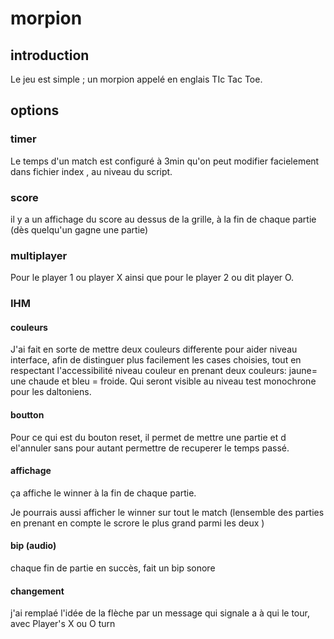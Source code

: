 # morpion

## introduction
Le jeu est simple ; un morpion appelé en englais TIc Tac Toe.

## options

### timer 
Le temps d'un match est configuré à 3min qu'on peut modifier facielement dans fichier index , au niveau du script.

### score 
il y a un affichage du score au dessus de la grille, à la fin de chaque partie (dès quelqu'un gagne une partie)

### multiplayer
Pour le player 1 ou player X ainsi que pour le player 2 ou dit player O.

### IHM
#### couleurs
J'ai fait en sorte de mettre deux couleurs differente pour aider niveau interface, afin de distinguer plus facilement les cases choisies, tout en respectant l'accessibilité niveau couleur en prenant deux couleurs: jaune= une chaude et bleu = froide. Qui seront visible au niveau test monochrone pour les daltoniens.
#### boutton 
Pour ce qui est du bouton reset, il permet de mettre une partie et d el'annuler sans pour autant permettre de recuperer le temps passé.
#### affichage
ça affiche le winner à la fin de chaque partie.

Je pourrais aussi afficher le winner sur tout le match (lensemble des parties en prenant en compte le scrore le plus grand parmi les deux )
#### bip (audio)
chaque fin de partie en succès, fait un bip sonore

#### changement
j'ai remplaé l'idée de la flèche par un message qui signale a à qui le tour, avec Player's X ou O turn